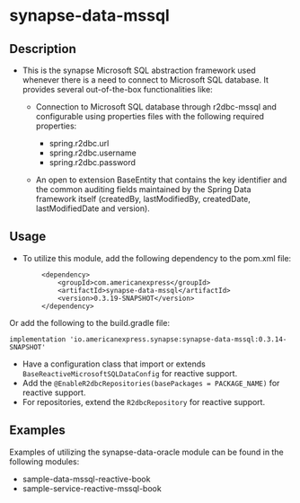 # synapse-data-mssql

## Description

- This is the synapse Microsoft SQL abstraction framework used whenever there is a need to connect to
  Microsoft SQL database. It provides several out-of-the-box functionalities like:

    - Connection to Microsoft SQL database through r2dbc-mssql and configurable
      using properties files with the following required properties:
        - spring.r2dbc.url
        - spring.r2dbc.username
        - spring.r2dbc.password

    - An open to extension BaseEntity that contains the key identifier and the common auditing fields maintained by the Spring Data framework itself (createdBy,
      lastModifiedBy, createdDate, lastModifiedDate and version).

## Usage
- To utilize this module, add the following dependency to the pom.xml file:
```
        <dependency>
            <groupId>com.americanexpress</groupId>
            <artifactId>synapse-data-mssql</artifactId>
            <version>0.3.19-SNAPSHOT</version>
        </dependency>
```
Or add the following to the build.gradle file:
```
implementation 'io.americanexpress.synapse:synapse-data-mssql:0.3.14-SNAPSHOT'
```

- Have a configuration class that import or extends `BaseReactiveMicrosoftSQLDataConfig` for reactive support.
- Add the `@EnableR2dbcRepositories(basePackages = PACKAGE_NAME)` for reactive support.
- For repositories, extend the `R2dbcRepository` for reactive support.

## Examples
Examples of utilizing the synapse-data-oracle module can be found in the following modules:
- sample-data-mssql-reactive-book
- sample-service-reactive-mssql-book
